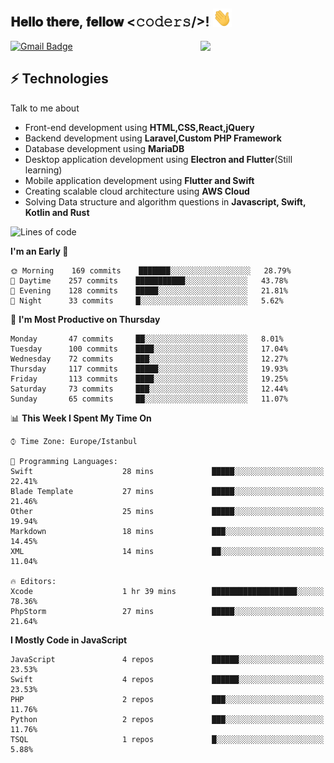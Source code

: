 <h2> 𝐇𝐞𝐥𝐥𝐨 𝐭𝐡𝐞𝐫𝐞, 𝐟𝐞𝐥𝐥𝐨𝐰 <𝚌𝚘𝚍𝚎𝚛𝚜/>! <img src="https://raw.githubusercontent.com/ABSphreak/ABSphreak/master/gifs/Hi.gif" width="30px"></h2>

<img align='right' src='https://user-images.githubusercontent.com/5713670/87202985-820dcb80-c2b6-11ea-9f56-7ec461c497c3.gif' width='200"'>

[![Gmail Badge](https://img.shields.io/badge/-osein.wtr@gmail.com-c14438?style=flat-square&logo=Gmail&logoColor=white&link=mailto:osein.wtr@gmail.com)](mailto:osein.wtr@gmail.com)


## ⚡ Technologies
Talk to me about
- Front-end development using **HTML,CSS,React,jQuery**
- Backend development using **Laravel,Custom PHP Framework**
- Database development using **MariaDB**
- Desktop application development using **Electron and Flutter**(Still learning)
- Mobile application development using **Flutter and Swift**
- Creating scalable cloud architecture using **AWS Cloud**
- Solving Data structure and algorithm questions in **Javascript, Swift, Kotlin and Rust**

<!--## Hello World!! 🤔
- 💬 Ask me about anything an everything.
- 📫 Read my blogs: [Harsh Blog](https://harshblog.xyz)
- 🎯 Portfolio site: [Portfolio](https://harshkumarkhatri.github.io/Portfolio-Site/index.html)
- 🔔 Subscribe:- [Harsh Kumar Khatri](https://www.youtube.com/channel/UCKNtMU9M559bmXxKoT6YeJw)
- ⚡ Fun fact: Internet users blink less than usual.-->

<!--START_SECTION:waka-->
![Lines of code](https://img.shields.io/badge/From%20Hello%20World%20I%27ve%20Written-26.2%20million%20lines%20of%20code-blue)

**I'm an Early 🐤** 

```text
🌞 Morning    169 commits    ███████░░░░░░░░░░░░░░░░░░   28.79% 
🌆 Daytime    257 commits    ███████████░░░░░░░░░░░░░░   43.78% 
🌃 Evening    128 commits    █████░░░░░░░░░░░░░░░░░░░░   21.81% 
🌙 Night      33 commits     █░░░░░░░░░░░░░░░░░░░░░░░░   5.62%

```
📅 **I'm Most Productive on Thursday** 

```text
Monday       47 commits     ██░░░░░░░░░░░░░░░░░░░░░░░   8.01% 
Tuesday      100 commits    ████░░░░░░░░░░░░░░░░░░░░░   17.04% 
Wednesday    72 commits     ███░░░░░░░░░░░░░░░░░░░░░░   12.27% 
Thursday     117 commits    █████░░░░░░░░░░░░░░░░░░░░   19.93% 
Friday       113 commits    ████░░░░░░░░░░░░░░░░░░░░░   19.25% 
Saturday     73 commits     ███░░░░░░░░░░░░░░░░░░░░░░   12.44% 
Sunday       65 commits     ██░░░░░░░░░░░░░░░░░░░░░░░   11.07%

```


📊 **This Week I Spent My Time On** 

```text
⌚︎ Time Zone: Europe/Istanbul

💬 Programming Languages: 
Swift                    28 mins             █████░░░░░░░░░░░░░░░░░░░░   22.41% 
Blade Template           27 mins             █████░░░░░░░░░░░░░░░░░░░░   21.46% 
Other                    25 mins             █████░░░░░░░░░░░░░░░░░░░░   19.94% 
Markdown                 18 mins             ███░░░░░░░░░░░░░░░░░░░░░░   14.45% 
XML                      14 mins             ██░░░░░░░░░░░░░░░░░░░░░░░   11.04%

🔥 Editors: 
Xcode                    1 hr 39 mins        ███████████████████░░░░░░   78.36% 
PhpStorm                 27 mins             █████░░░░░░░░░░░░░░░░░░░░   21.64%

```

**I Mostly Code in JavaScript** 

```text
JavaScript               4 repos             ██████░░░░░░░░░░░░░░░░░░░   23.53% 
Swift                    4 repos             ██████░░░░░░░░░░░░░░░░░░░   23.53% 
PHP                      2 repos             ███░░░░░░░░░░░░░░░░░░░░░░   11.76% 
Python                   2 repos             ███░░░░░░░░░░░░░░░░░░░░░░   11.76% 
TSQL                     1 repos             █░░░░░░░░░░░░░░░░░░░░░░░░   5.88%

```



<!--END_SECTION:waka-->
